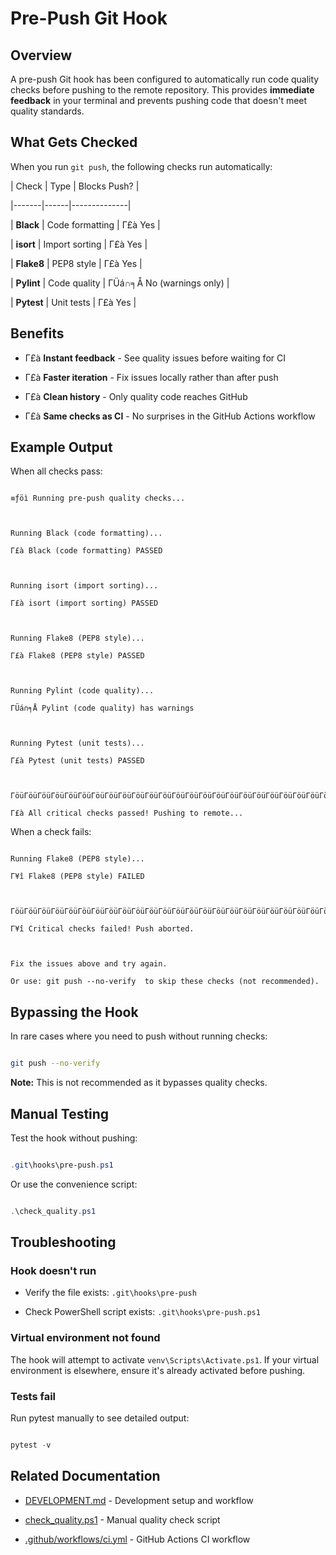 ﻿# Pre-Push Git Hook

## Overview

A pre-push Git hook has been configured to automatically run code quality checks before pushing to the remote repository. This provides **immediate feedback** in your terminal and prevents pushing code that doesn't meet quality standards.

## What Gets Checked

When you run `git push`, the following checks run automatically:

| Check | Type | Blocks Push? |
|-------|------|--------------|
| **Black** | Code formatting | Γ£à Yes |
| **isort** | Import sorting | Γ£à Yes |
| **Flake8** | PEP8 style | Γ£à Yes |
| **Pylint** | Code quality | ΓÜá∩╕Å No (warnings only) |
| **Pytest** | Unit tests | Γ£à Yes |

## Benefits

- Γ£à **Instant feedback** - See quality issues before waiting for CI
- Γ£à **Faster iteration** - Fix issues locally rather than after push
- Γ£à **Clean history** - Only quality code reaches GitHub
- Γ£à **Same checks as CI** - No surprises in the GitHub Actions workflow

## Example Output

When all checks pass:

```
≡ƒöì Running pre-push quality checks...

Running Black (code formatting)...
Γ£à Black (code formatting) PASSED

Running isort (import sorting)...
Γ£à isort (import sorting) PASSED

Running Flake8 (PEP8 style)...
Γ£à Flake8 (PEP8 style) PASSED

Running Pylint (code quality)...
ΓÜá∩╕Å Pylint (code quality) has warnings

Running Pytest (unit tests)...
Γ£à Pytest (unit tests) PASSED

ΓöüΓöüΓöüΓöüΓöüΓöüΓöüΓöüΓöüΓöüΓöüΓöüΓöüΓöüΓöüΓöüΓöüΓöüΓöüΓöüΓöüΓöüΓöüΓöüΓöüΓöüΓöüΓöüΓöüΓöüΓöüΓöüΓöüΓöüΓöüΓöüΓöüΓöüΓöüΓöüΓöüΓöüΓöüΓöüΓöüΓöüΓöü
Γ£à All critical checks passed! Pushing to remote...
```

When a check fails:

```
Running Flake8 (PEP8 style)...
Γ¥î Flake8 (PEP8 style) FAILED

ΓöüΓöüΓöüΓöüΓöüΓöüΓöüΓöüΓöüΓöüΓöüΓöüΓöüΓöüΓöüΓöüΓöüΓöüΓöüΓöüΓöüΓöüΓöüΓöüΓöüΓöüΓöüΓöüΓöüΓöüΓöüΓöüΓöüΓöüΓöüΓöüΓöüΓöüΓöüΓöüΓöüΓöüΓöüΓöüΓöüΓöüΓöü
Γ¥î Critical checks failed! Push aborted.

Fix the issues above and try again.
Or use: git push --no-verify  to skip these checks (not recommended).
```

## Bypassing the Hook

In rare cases where you need to push without running checks:

```bash
git push --no-verify
```

**Note:** This is not recommended as it bypasses quality checks.

## Manual Testing

Test the hook without pushing:

```powershell
.git\hooks\pre-push.ps1
```

Or use the convenience script:

```powershell
.\check_quality.ps1
```

## Troubleshooting

### Hook doesn't run

- Verify the file exists: `.git\hooks\pre-push`
- Check PowerShell script exists: `.git\hooks\pre-push.ps1`

### Virtual environment not found

The hook will attempt to activate `venv\Scripts\Activate.ps1`. If your virtual environment is elsewhere, ensure it's already activated before pushing.

### Tests fail

Run pytest manually to see detailed output:

```powershell
pytest -v
```

## Related Documentation

- [DEVELOPMENT.md](../DEVELOPMENT.md) - Development setup and workflow
- [check_quality.ps1](../check_quality.ps1) - Manual quality check script
- [.github/workflows/ci.yml](../.github/workflows/ci.yml) - GitHub Actions CI workflow
